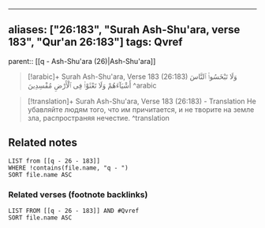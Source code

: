 
---
aliases: ["26:183", "Surah Ash-Shu'ara, verse 183", "Qur'an 26:183"]
tags: Qvref
---

parent:: [[q - Ash-Shu'ara (26)|Ash-Shu'ara]]

> [!arabic]+ Surah Ash-Shu'ara, Verse 183 (26:183)
> <span class="quran-arabic">وَلَا تَبْخَسُوا۟ ٱلنَّاسَ أَشْيَآءَهُمْ وَلَا تَعْثَوْا۟ فِى ٱلْأَرْضِ مُفْسِدِينَ</span>
^arabic

> [!translation]+ Surah Ash-Shu'ara, Verse 183 (26:183) - Translation
> Не убавляйте людям того, что им причитается, и не творите на земле зла, распространяя нечестие.
^translation



## Related notes
```dataview
LIST from [[q - 26 - 183]]
WHERE !contains(file.name, "q - ")
SORT file.name ASC
```

### Related verses (footnote backlinks)
```dataview
LIST FROM [[q - 26 - 183]] AND #Qvref
SORT file.name ASC
```

